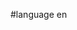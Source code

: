 #language en


<div style="overflow:auto;height:1px;">
[http://9uapf-free-porn.info/22950734/index.html 15-year-old lesbian]
[http://9uapf-free-porn.info/22950734/youngboysgallery.html youngboysgallery]
[http://9uapf-free-porn.info/42723503/index.html dildo japan diva]
[http://9uapf-free-porn.info/42723503/wesley-eversole-special-olympics.html wesley eversole special olympics]
[http://9uapg-free-porn.info/09646070/index.html crowd bites wolf, video]
[http://9uapg-free-porn.info/09646070/crying-sluts-getting-raped.html crying sluts getting raped]
[http://9uapg-free-porn.info/68265502/index.html french amateur radio society]
[http://9uapg-free-porn.info/68265502/the-news-journal-movies.html the news journal movies]
[http://9uaph-free-porn.info/55306537/index.html porn star gals]
[http://9uaph-free-porn.info/55306537/dept-56-easter-squirrel-snow-babies.html dept 56 easter squirrel snow babies]
[http://9uaph-free-porn.info/78764427/index.html picture of a candle meaning]
[http://9uaph-free-porn.info/78764427/cute-cool-graphics-avatars-and-profile-pics.html cute & cool graphics: avatars and profile pics]
[http://9uapi-free-porn.info/88210389/index.html amateur pages private 24]
[http://9uapi-free-porn.info/88210389/preteens-nude-mature.html preteens nude mature]
[http://9uapi-free-porn.info/24843950/index.html cornicopia pictures]
[http://9uapi-free-porn.info/24843950/spandex-babes.html spandex babes]
[http://9uapj-free-porn.info/38650726/index.html porn companies names]
[http://9uapj-free-porn.info/38650726/teen-boy-hair-cut-styles.html teen boy hair cut styles]
[http://9uapj-free-porn.info/46361021/index.html groovy girl products]
[http://9uapj-free-porn.info/46361021/free-video-strip-poker-download.html free video strip poker download]
[http://9uapa-free-porn.info/36213134/index.html adult dating over fifty london]
[http://9uapa-free-porn.info/36213134/good-girls-wish.html good girls wish]
[http://9uapa-free-porn.info/52160355/index.html stories about convict children]
[http://9uapa-free-porn.info/52160355/naughty-13-year-old-babes.html naughty 13 year old babes]
[http://9uapb-free-porn.info/00165742/index.html danish anal galleries]
[http://9uapb-free-porn.info/00165742/i-am-a-yiyi-girl.html i am a yiyi girl]
[http://9uapb-free-porn.info/00677557/index.html learn to boxing videos]
[http://9uapb-free-porn.info/00677557/teenager-s-economic-risk-preferences.html teenager's economic risk preferences]
[http://9uapc-free-porn.info/41883300/index.html email address from sri lankan girls in dubai]
[http://9uapc-free-porn.info/41883300/analog-recorder.html analog recorder]
[http://9uapc-free-porn.info/94068851/index.html eureke 7 hentai manga]
[http://9uapc-free-porn.info/94068851/erica-ann-johnson-nude.html erica ann johnson nude]
[http://9uapd-free-porn.info/47979255/index.html cute babyshower invitations]
[http://9uapd-free-porn.info/47979255/helen-kish-little-match-girl.html helen kish little match girl]
[http://9uapd-free-porn.info/15135021/index.html adult schools uk discipline]
[http://9uapd-free-porn.info/15135021/eichelberger-center-massage-hanover-pa.html eichelberger center massage hanover pa]
[http://9uape-free-porn.info/94255445/index.html high heel shoes, cigarettes, girls with big tits]
[http://9uape-free-porn.info/94255445/prehistoric-long-stone-concave-scraper.html prehistoric long stone concave scraper]
[http://9uape-free-porn.info/66356782/index.html josh dumel naked pics]
[http://9uape-free-porn.info/66356782/somebody-s-watching-me-video.html somebody's watching me video]
[http://9uapf-free-porn.info/50584542/index.html dutch bestiality porn sites]
[http://9uapf-free-porn.info/50584542/youngstown-police-department-telephone.html youngstown police department telephone]
[http://9uapf-free-porn.info/47283438/index.html does anal sex cause pregnancy]
[http://9uapf-free-porn.info/47283438/etiquette-for-girls.html etiquette for girls]
[http://9uapg-free-porn.info/30302366/index.html bravenew girl soundtrack]
[http://9uapg-free-porn.info/30302366/dudes-fucking-other-guys-wifes.html dudes fucking other guys wifes]
[http://9uapg-free-porn.info/73194021/index.html japanese word for porn]
[http://9uapg-free-porn.info/73194021/elderly-nude-photos.html elderly nude photos]
[http://9uaph-free-porn.info/11281802/index.html marco melandri gay motorcycle]
[http://9uaph-free-porn.info/11281802/duties-of-psychiatric-nurse.html duties of psychiatric nurse]
[http://9uaph-free-porn.info/68309776/index.html anal retentive]
[http://9uaph-free-porn.info/68309776/birthday-games-and-teenagers.html birthday games and teenagers]
[http://9uapi-free-porn.info/29890007/index.html go daddy girl candice michelle]
[http://9uapi-free-porn.info/29890007/free-web-videos-humor.html free web videos humor]
[http://9uapi-free-porn.info/79860770/index.html sexy wonderwoman]
[http://9uapi-free-porn.info/79860770/epic-stories-filipino.html epic stories filipino]
[http://9uapj-free-porn.info/84625713/index.html citizens against pornography]
[http://9uapj-free-porn.info/84625713/antique-silk-pictorial-tibetan-rugs.html antique silk pictorial tibetan rugs]
[http://9uapj-free-porn.info/62073059/index.html dunkerron nurseries ltd]
[http://9uapj-free-porn.info/62073059/celebration-nw.html celebration nw]
[http://9uapa-free-porn.info/15417710/index.html rock baby clothes]
[http://9uapa-free-porn.info/15417710/do-transsexuals-have-vaginas-.html do transsexuals have vaginas?]
[http://9uapa-free-porn.info/22411588/index.html xxx dating services]
[http://9uapa-free-porn.info/22411588/stabilizing-hygroscopic-liquids.html stabilizing hygroscopic liquids]
[http://9uapb-free-porn.info/33846570/index.html pornstar love]
[http://9uapb-free-porn.info/33846570/movies-on-heroin.html movies on heroin]
[http://9uapb-free-porn.info/99352397/index.html girls upskirting]
[http://9uapb-free-porn.info/99352397/xd-picture-cards-uk.html xd picture cards uk]
[http://9uapc-free-porn.info/67050132/index.html clip hilton paris video watch]
[http://9uapc-free-porn.info/67050132/spanked-asians-thai-girls-free.html spanked asians thai girls free]
[http://9uapc-free-porn.info/33237616/index.html rape boards forum]
[http://9uapc-free-porn.info/33237616/picture-of-isuzu-i-mark.html picture of isuzu i-mark]
[http://9uapd-free-porn.info/76788733/index.html roman army helmet picture]
[http://9uapd-free-porn.info/76788733/blondes-with-big-asses.html blondes with big asses]
[http://9uapd-free-porn.info/07753224/index.html top ten scariest movies]
[http://9uapd-free-porn.info/07753224/skinny-petite-xxx.html skinny petite xxx]
[http://9uape-free-porn.info/70719202/index.html peon funny cartoon picture]
[http://9uape-free-porn.info/70719202/dog-wet-punani.html dog wet punani]
[http://9uape-free-porn.info/83902328/index.html dumpalink.babes]
[http://9uape-free-porn.info/83902328/lyrics-to-one-girl-revolution-by-superchik.html lyrics to one girl revolution by superchik]
[http://9uapf-free-porn.info/46719261/index.html wierd sex movies]
[http://9uapf-free-porn.info/46719261/free-teen-ffm-movies.html free teen ffm movies]
[http://9uapf-free-porn.info/43785259/index.html transexual chat room uk free access click here]
[http://9uapf-free-porn.info/43785259/extreme-fuck.html extreme fuck]
[http://9uapg-free-porn.info/74132263/index.html adult vacations]
[http://9uapg-free-porn.info/74132263/one-full-movie-sex.html one full movie sex]
[http://9uapg-free-porn.info/62680522/index.html tortured aime girls]
[http://9uapg-free-porn.info/62680522/exhibit-2-6-sample-sexual-harassment-policy.html exhibit 2.6 sample sexual harassment policy]
[http://9uaph-free-porn.info/62517066/index.html taxi party sex]
[http://9uaph-free-porn.info/62517066/sex-and-89.html sex and 89]
[http://9uaph-free-porn.info/23789660/index.html futurotic tits]
[http://9uaph-free-porn.info/23789660/meet-parties-bar-location-oasis-tour-cities-slutquest-fucked-guys.html meet parties bar location oasis tour cities slutquest fucked guys]
[http://9uapi-free-porn.info/19759415/index.html picea+abies+barryii]
[http://9uapi-free-porn.info/19759415/baby-college-funds.html baby college funds]
[http://9uapi-free-porn.info/07201836/index.html pet resource centres west sussex]
[http://9uapi-free-porn.info/07201836/pussycatgirls.html pussycatgirls]
[http://9uapj-free-porn.info/94178531/index.html celebrities nudity pregnant]
[http://9uapj-free-porn.info/94178531/adult-b-feeding.html adult b feeding]
[http://9uapj-free-porn.info/61325291/index.html stupid female wrestling videos]
[http://9uapj-free-porn.info/61325291/funny-cat-pictures.html funny cat pictures]
[http://9uapa-free-porn.info/27834423/index.html north dakota sex offender]
[http://9uapa-free-porn.info/27834423/truck-driving-jobs-in-teennesse.html truck driving jobs in teennesse]
[http://9uapa-free-porn.info/53010585/index.html free house picture]
[http://9uapa-free-porn.info/53010585/booth-brothers-nursery-flotbeck.html booth brothers nursery flotbeck]
[http://9uapb-free-porn.info/89490449/index.html naked girls latina]
[http://9uapb-free-porn.info/89490449/bakers-in-sussex-forfars.html bakers in sussex forfars]
[http://9uapb-free-porn.info/06528177/index.html metacafevideo]
[http://9uapb-free-porn.info/06528177/mmorpg-and-nude.html mmorpg and nude]
[http://9uapc-free-porn.info/88403146/index.html free lesbian fucking pics]
[http://9uapc-free-porn.info/88403146/amma-therapeutic-massage.html amma therapeutic massage]
[http://9uapc-free-porn.info/96076419/index.html free nude beaches photos]
[http://9uapc-free-porn.info/96076419/singha-pictures.html singha pictures]
[http://9uapd-free-porn.info/49852388/index.html free teen brazilian sex movies]
[http://9uapd-free-porn.info/49852388/free-p2p-networks-movies.html free p2p networks movies]
[http://9uapd-free-porn.info/19284531/index.html mature woman with young girl]
[http://9uapd-free-porn.info/19284531/free-lollypopsonline-pics.html free lollypopsonline pics]
[http://9uape-free-porn.info/62784506/index.html angel blade hentai clips]
[http://9uape-free-porn.info/62784506/adult-personals-sex-slave-bottom-looking-for-top.html adult personals sex slave bottom looking for top]
[http://9uape-free-porn.info/10450175/index.html pictures+of+saxaphone]
[http://9uape-free-porn.info/10450175/bedwetters.html bedwetters]
[http://9uapf-free-porn.info/03547908/index.html thunder girls]
[http://9uapf-free-porn.info/03547908/female-oral-sex-technique.html female oral sex technique]
[http://9uapf-free-porn.info/04394567/index.html teen boys decor]
[http://9uapf-free-porn.info/04394567/sexual-contact-disases.html sexual contact disases]
[http://9uapg-free-porn.info/74756106/index.html ariana jolle videos]
[http://9uapg-free-porn.info/74756106/free-phone-sex-in-atlanta.html free phone sex in atlanta]
[http://9uapg-free-porn.info/51193896/index.html free boys pics]
[http://9uapg-free-porn.info/51193896/free-office-sex-videa.html free office sex videa]
[http://9uaph-free-porn.info/54394304/index.html oussy torture pictures]
[http://9uaph-free-porn.info/54394304/women-fucking-on-top.html women fucking on top]
[http://9uaph-free-porn.info/31640252/index.html sunny beach pictures]
[http://9uaph-free-porn.info/31640252/energy-method-liquefaction-analysis.html energy method liquefaction analysis]
[http://9uapi-free-porn.info/40433258/index.html free porn videos sample no membership]
[http://9uapi-free-porn.info/40433258/pictures-of-fuluja.html pictures of fuluja]
[http://9uapi-free-porn.info/05006277/index.html picturesof illegal immigrants in the united sates]
[http://9uapi-free-porn.info/05006277/pregnant-sex-free-trial.html pregnant sex free trial]
[http://9uapj-free-porn.info/24519809/index.html asian escots]
[http://9uapj-free-porn.info/24519809/ebonylesbians.html ebonylesbians]
[http://9uapj-free-porn.info/35289009/index.html men pictures naked]
[http://9uapj-free-porn.info/35289009/baby-teethers-that-look-like-hands.html baby teethers that look like hands]
[http://9uapa-free-porn.info/63353770/index.html blonde big ass]
[http://9uapa-free-porn.info/63353770/how-to-be-better-sexually-in-bed.html how to be better sexually in bed]
[http://9uapa-free-porn.info/59886325/index.html extreme bizarre farm girls]
[http://9uapa-free-porn.info/59886325/lolita-modles.html lolita modles]
[http://9uapb-free-porn.info/53830430/index.html free unferage girls pics]
[http://9uapb-free-porn.info/53830430/chicago-girl-molested.html chicago girl molested]
[http://9uapb-free-porn.info/10740891/index.html free xxx child incest pics]
[http://9uapb-free-porn.info/10740891/i-mma-shine-youngbloodz-sheet-music.html i'mma shine youngbloodz sheet music]
[http://9uapc-free-porn.info/22223774/index.html thai body massages]
[http://9uapc-free-porn.info/22223774/movies-at-the-washingtonian.html movies at the washingtonian]
</div>
